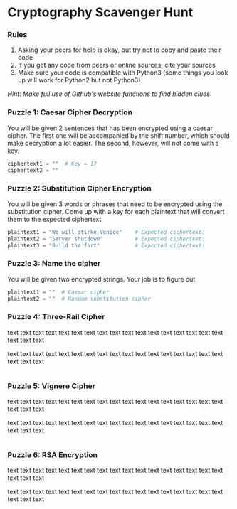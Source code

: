 # Cryptography Scavenger Hunt

### Rules
1. Asking your peers for help is okay, but try not to copy and paste their code
2. If you get any code from peers or online sources, cite your sources
3. Make sure your code is compatible with Python3 (some things you look up will work for Python2 but not Python3)

*Hint: Make full use of Github's website functions to find hidden clues*
### Puzzle 1: Caesar Cipher Decryption
You will be given 2 sentences that has been encrypted using a caesar cipher. The first one will be accompanied by the shift number, which should make decryption a lot easier. The second, however, will not come with a key.

```python
ciphertext1 = ""  # Key = 17
ciphertext2 = ""
```

<!--Hint: ciphertext1 is something that we did earlier, ciphertext2 can be solved with a for loop and some printing-->

### Puzzle 2: Substitution Cipher Encryption
You will be given 3 words or phrases that need to be encrypted using the substitution cipher. Come up with a key for each plaintext that will convert them to the expected ciphertext

```python
plaintext1 = "We will stirke Venice"    # Expected ciphertext: 
plaintext2 = "Server shutdown"          # Expected ciphertext: 
plaintext3 = "Build the fort"           # Expected ciphertext: 
```

<!-- Hint: the first two plaintext strings should be encrypted using keys that are in-order -->

### Puzzle 3: Name the cipher
You will be given two encrypted strings. Your job is to figure out 

```python
plaintext1 = ""  # Caesar cipher
plaintext2 = ""  # Random substitution cipher
```

<!-- Hint: hint hint hint -->

### Puzzle 4: Three-Rail Cipher
text text text text text text text text text text text text text text text text text text text text

text text text text text text text text text text text text text text text text text text text text

```python
```

<!-- Hint: hint hint hint -->

### Puzzle 5: Vignere Cipher
text text text text text text text text text text text text text text text text text text text text

text text text text text text text text text text text text text text text text text text text text

```python
```

<!-- Hint: hint hint hint -->

### Puzzle 6: RSA Encryption
text text text text text text text text text text text text text text text text text text text text

text text text text text text text text text text text text text text text text text text text text

```python
```

<!-- Hint: hint hint hint -->